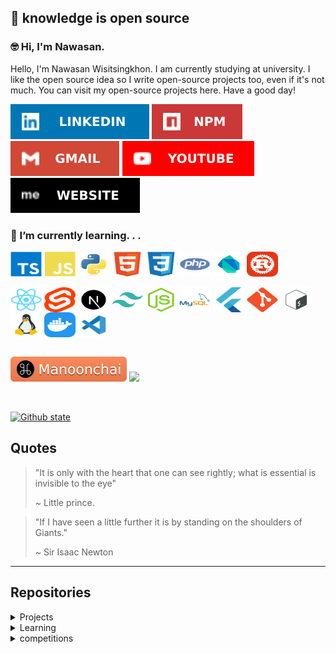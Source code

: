 ## 💭 knowledge is open source

### 🤓 Hi, I'm Nawasan.

Hello, I'm Nawasan Wisitsingkhon. I am currently studying at university. I like the open source idea so I write open-source projects too, even if it's not much. You can visit my open-source projects here. Have a good day!

<p align="center">

[![linkedin](https://raw.githubusercontent.com/Arikato111/Arikato111/main/cache/linkedin.svg)](https://www.linkedin.com/in/nawasan-wisitsingkhon-183680239/)
[![npm account](https://raw.githubusercontent.com/Arikato111/Arikato111/main/cache/npm.svg)](https://www.npmjs.com/~arikato111)
[![email](https://raw.githubusercontent.com/Arikato111/Arikato111/main/cache/gmail.svg)](mailto:nawasan.dev@gmail.com)
[![youtube](https://raw.githubusercontent.com/Arikato111/Arikato111/main/cache/youtube.svg)](https://youtube.com/@Arikato111)
[![my-website](https://raw.githubusercontent.com/Arikato111/Arikato111/main/cache/website.svg)](https://nawasan.dev)

</p>

### 🌱 I’m currently learning. . .

<div style="display: inline_block">
<div>
<!-- lang -->

  <img align="center" alt="Ts" height="40" width="50" src="https://raw.githubusercontent.com/Arikato111/Arikato111/main/icons/typescript-original.svg">
  <img align="center" alt="Js" height="40" width="50" src="https://raw.githubusercontent.com/Arikato111/Arikato111/main/icons/javascript-plain.svg">
  <img align="center" alt="Python" height="40" width="50" src="https://raw.githubusercontent.com/Arikato111/Arikato111/main/icons/python-original.svg">
  <img align="center" alt="HTML5" height="40" width="50" src="https://raw.githubusercontent.com/Arikato111/Arikato111/main/icons/html5-original.svg">
  <img align="center" alt="CSS3" height="40" width="50" src="https://raw.githubusercontent.com/Arikato111/Arikato111/main/icons/css3-original.svg">
  <img align="center" alt="PHP" height="40" width="50" src="https://raw.githubusercontent.com/Arikato111/Arikato111/main/icons/php-dark.svg">
  <img align="center" alt="Dart" height="40" width="50" src="https://raw.githubusercontent.com/Arikato111/Arikato111/main/icons/dart.svg">
  <img align="center" alt="Rust" height="40" width="50" src="https://raw.githubusercontent.com/Arikato111/Arikato111/main/icons/rust.svg">

</div>
<br>
<div>

  <img align="center" alt="React" height="40" width="50" src="https://raw.githubusercontent.com/Arikato111/Arikato111/main/icons/react-original.svg">
  <img align="center" alt="Svelte" height="40" width="50" src="https://raw.githubusercontent.com/Arikato111/Arikato111/main/icons/svelte-original.svg">
  <img align="center" alt="nextjs" height="40" width="50" src="https://raw.githubusercontent.com/Arikato111/Arikato111/main/icons/nextjs-original.svg">
  <img align="center" alt="tailwindcss" height="40" width="50" src="https://raw.githubusercontent.com/Arikato111/Arikato111/main/icons/tailwindcss-plain.svg">
  <img align="center" alt="Nodejs" height="40" width="50" src="https://raw.githubusercontent.com/Arikato111/Arikato111/main/icons/nodejs-plain.svg">
  <img align="center" alt="mysql" height="40" width="50" src="https://raw.githubusercontent.com/Arikato111/Arikato111/main/icons/mysql-dark.svg">
  <img align="center" alt="Flutter" height="40" width="50" src="https://raw.githubusercontent.com/Arikato111/Arikato111/main/icons/flutter-original.svg">
  <img align="center" alt="Git" height="40" width="50" src="https://raw.githubusercontent.com/Arikato111/Arikato111/main/icons/git-original.svg">
  <img align="center" alt="bash" height="40" width="50" src="https://raw.githubusercontent.com/Arikato111/Arikato111/main/icons/bash-original.svg">
  <img align="center" alt="linux" height="40" width="50" src="https://raw.githubusercontent.com/Arikato111/Arikato111/main/icons/linux-plain.svg">
  <img align="center" alt="docker" height="40" width="50" src="https://raw.githubusercontent.com/Arikato111/Arikato111/main/icons/Docker.svg">
  <img align="center" alt="vscode" height="40" width="50" src="https://raw.githubusercontent.com/Arikato111/Arikato111/main/icons/vscode-original.svg">
</div>
</div>

<br>

[![Manoonchai](https://raw.githubusercontent.com/Arikato111/Arikato111/main/cache/manoonchai-badge.svg)](https://manoonchai.com/)
![](https://komarev.com/ghpvc/?username=arikato111)

<br>

[![Github state](https://github-readme-stats.vercel.app/api/top-langs/?username=Arikato111&layout=compact)](https://github.com/Arikato111)


## Quotes

> "It is only with the heart that one can see rightly; what is essential is invisible to the eye"
>
> ~ Little prince.

> "If I have seen a little further it is by standing on the shoulders of Giants."
>
> ~ Sir Isaac Newton

---

## Repositories

<details>
<summary>Projects</summary>

<div>

- [find_subnet](https://github.com/Arikato111/find_subnet)
- [load-link-nextjs](https://github.com/Arikato111/load-link-nextjs)
- [lad-theme-firefox](https://github.com/Arikato111/lad-theme-firefox)
- [what-to-read](https://github.com/Arikato111/what-to-read)
- [movie-random-react](https://github.com/Arikato111/movie-random-react)
- [next-food-random](https://github.com/Arikato111/next-food-random)
- [lottery-prediction](https://github.com/Arikato111/lottery-prediction)
- [life-coach-quotes](https://github.com/Arikato111/life-coach-quotes)

</div>

- <details>
  <summary>Social web projects</summary>

  - [social-web-php](https://github.com/Arikato111/social-web-php)
  - [social-web-react](https://github.com/Arikato111/social-web-react)
  - [social-web-flutter](https://github.com/Arikato111/social-web-flutter)

- <details>
  <summary>Mobile applications</summary>

  - [Api_with_Flutter](https://github.com/Arikato111/Api_with_Flutter)
  - [List_App_withFlutter](https://github.com/Arikato111/List_App_withFlutter)

- <details>
  <summary>Nodejs packages</summary>

  - [stdio.h-ts](https://github.com/Arikato111/stdio.h-ts)
  - [char-random](https://github.com/Arikato111/char-random)
  - [find-grade](https://github.com/Arikato111/find-grade)

- <details>
  <summary>PHP packages</summary>

  - [control](https://github.com/Arikato111/control)
  - [package-web-php](https://github.com/Arikato111/package-web-php)
  - [PHP_SPA](https://github.com/Arikato111/PHP_SPA)
  - [NEXIT](https://github.com/Arikato111/NEXIT)
  - [use-import](https://github.com/Arikato111/use-import)
  - [spelte-php](https://github.com/Arikato111/spelte-php)
  - [wisit-express](https://github.com/Arikato111/wisit-express)
  - [wisit-router](https://github.com/Arikato111/wisit-router)
  - [wisios](https://github.com/Arikato111/wisios)
  - [php-dotenv](https://github.com/Arikato111/php-dotenv)

</details>
</details>
</details>
</details>
</detail>

<details>
<summary>Learning</summary>

- [learn-rust-projects](https://github.com/Arikato111/learn-rust-projects) (my rust learing projects here)
- [learn-rust-http](https://github.com/Arikato111/learn-rust-http) (rust with http web server)
- [learn-socket-io](https://github.com/Arikato111/learn-socket-io)
- [learn-prisma-api](https://github.com/Arikato111/learn-prisma-api) (prisma with mongodb)
- [learn-django](https://github.com/Arikato11/learn-django) (Django framework)
- [learn-react-native](https://github.com/Arikato111/learn-react-native) (React-native mobile application)
- [mongodb-node-ts](https://github.com/Arikato111/mongodb-node-ts) (api, express, mongodb)
- [blockdont-next](https://github.com/Arikato111/blockdont-next) (nextjs, bootstrap5, mongodb)
- [fullstack-learn](https://github.com/Arikato111/fullstack-learn) (front-end & backend)
- [learn-api-with-nodejs](https://github.com/Arikato111/learn-api-with-nodejs) (express, MySQL)
- [learn-sveltekit](https://github.com/Arikato111/learn-sveltekit) (svelte-kit)
- [Learnning-api-and-Router](https://github.com/Arikato111/Learnning-api-and-Router) (react-router-dom, axios, antd)
- [tic-tac-toc-react](https://github.com/Arikato111/tic-tac-toc-react)
- [income-expense-React-Learnning](https://github.com/Arikato111/income-expense-React-Learnning)

</details>

<details>
<summary>competitions</summary>

- [website-writing-competition](https://github.com/Arikato111/website-writing-competition)
- [learn-member-mysql](https://github.com/Arikato111/learn-member-mysql)

</details>

<!--

**Arikato111/Arikato111** is a ✨ _special_ ✨ repository because its `README.md` (this file) appears on your GitHub profile.



Here are some ideas to get you started:



- 🔭 I’m currently working on ...

- 🌱 I’m currently learning ...

- 👯 I’m looking to collaborate on ...

- 🤔 I’m looking for help with ...

- 💬 Ask me about ...

- 📫 How to reach me: ...

- 😄 Pronouns: ...

- ⚡ Fun fact: ...

-->
